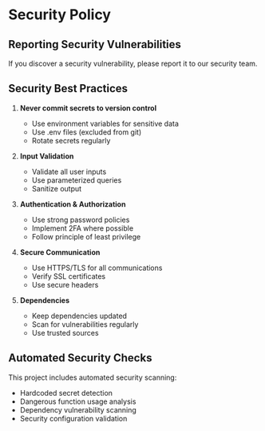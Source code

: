 # Security Policy

## Reporting Security Vulnerabilities

If you discover a security vulnerability, please report it to our security team.

## Security Best Practices

1. **Never commit secrets to version control**
   - Use environment variables for sensitive data
   - Use .env files (excluded from git)
   - Rotate secrets regularly

2. **Input Validation**
   - Validate all user inputs
   - Use parameterized queries
   - Sanitize output

3. **Authentication & Authorization**
   - Use strong password policies
   - Implement 2FA where possible
   - Follow principle of least privilege

4. **Secure Communication**
   - Use HTTPS/TLS for all communications
   - Verify SSL certificates
   - Use secure headers

5. **Dependencies**
   - Keep dependencies updated
   - Scan for vulnerabilities regularly
   - Use trusted sources

## Automated Security Checks

This project includes automated security scanning:
- Hardcoded secret detection
- Dangerous function usage analysis
- Dependency vulnerability scanning
- Security configuration validation

